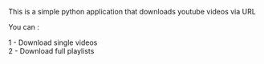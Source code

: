 This is a simple python application that downloads youtube videos via URL

You can :

1 - Download single videos </br>
2 - Download full playlists
